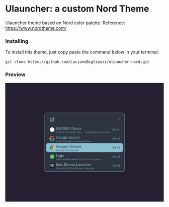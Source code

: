 # Ulauncher: a custom Nord Theme

Ulauncher theme based on Nord color palette.
Reference: https://www.nordtheme.com/

### Installing

To install this theme, just copy paste the command below in your terminal:

```
git clone https://github.com/LucianoBigliazzi/ulauncher-nord.git
```

### Preview

![Launcher preview: ](screenshot.png)
